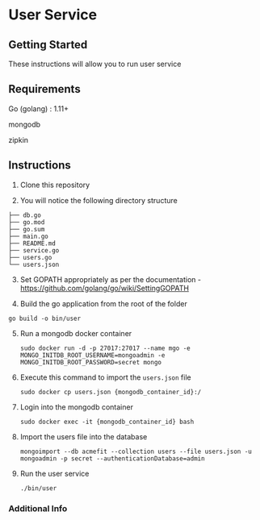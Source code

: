 # User Service

## Getting Started

These instructions will allow you to run user service

## Requirements

Go (golang) : 1.11+

mongodb 

zipkin

## Instructions

1. Clone this repository 


2. You will notice the following directory structure

``` 
├── db.go
├── go.mod
├── go.sum
├── main.go
├── README.md
├── service.go
├── users.go
└── users.json

```

3. Set GOPATH appropriately as per the documentation - https://github.com/golang/go/wiki/SettingGOPATH

4. Build the go application from the root of the folder

``` go build -o bin/user ```

5. Run a mongodb docker container 

   ```sudo docker run -d -p 27017:27017 --name mgo -e MONGO_INITDB_ROOT_USERNAME=mongoadmin -e MONGO_INITDB_ROOT_PASSWORD=secret mongo```


6. Execute this command to import the ```users.json``` file 

   ```sudo docker cp users.json {mongodb_container_id}:/```


7. Login into the mongodb container 

    
    ```sudo docker exec -it {mongodb_container_id} bash```

8. Import the users file into the database 

    
   ```mongoimport --db acmefit --collection users --file users.json -u mongoadmin -p secret --authenticationDatabase=admin```


9. Run the user service 
  
   ```./bin/user```

### Additional Info
